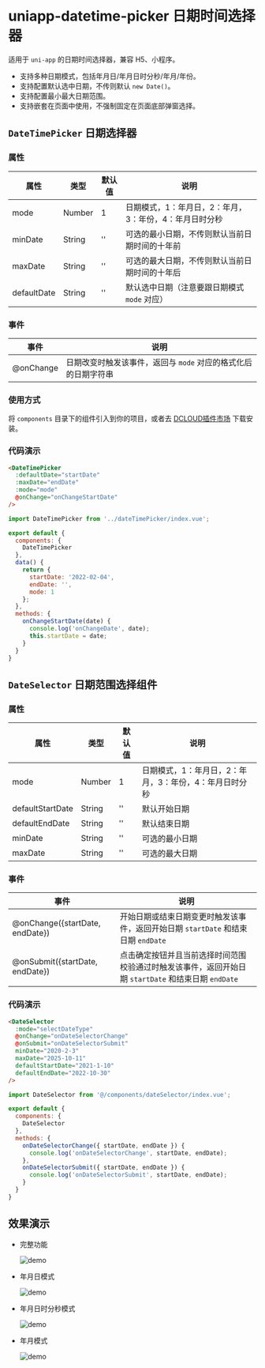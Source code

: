 # uniapp-datetime-picker 日期时间选择器

适用于 `uni-app` 的日期时间选择器，兼容 H5、小程序。

- 支持多种日期模式，包括年月日/年月日时分秒/年月/年份。
- 支持配置默认选中日期，不传则默认 `new Date()`。
- 支持配置最小最大日期范围。
- 支持嵌套在页面中使用，不强制固定在页面底部弹窗选择。

## `DateTimePicker` 日期选择器

### 属性

| 属性 | 类型 | 默认值 | 说明 |
| ---- | ---- | ---- | ---- |
| mode | Number | 1 | 日期模式，1：年月日，2：年月，3：年份，4：年月日时分秒 |
| minDate | String | '' | 可选的最小日期，不传则默认当前日期时间的十年前 |
| maxDate | String | '' | 可选的最大日期，不传则默认当前日期时间的十年后 |
| defaultDate | String | '' | 默认选中日期（注意要跟日期模式 `mode` 对应） |

### 事件
| 事件 | 说明 |
| ---- | ---- |
| @onChange | 日期改变时触发该事件，返回与 `mode` 对应的格式化后的日期字符串 |

### 使用方式

将 `components` 目录下的组件引入到你的项目，或者去 [DCLOUD插件市场](https://ext.dcloud.net.cn/plugin?id=7381) 下载安装。

### 代码演示

```html
<DateTimePicker
  :defaultDate="startDate"
  :maxDate="endDate"
  :mode="mode"
  @onChange="onChangeStartDate"
/>
```

```js
import DateTimePicker from '../dateTimePicker/index.vue';

export default {
  components: {
    DateTimePicker
  },
  data() {
    return {
      startDate: '2022-02-04',
      endDate: '',
      mode: 1
    };
  },
  methods: {
    onChangeStartDate(date) {
      console.log('onChangeDate', date);
      this.startDate = date;
    }
  }
}
```


## `DateSelector` 日期范围选择组件

### 属性

| 属性 | 类型 | 默认值 | 说明 |
| ---- | ---- | ---- | ---- |
| mode | Number | 1 | 日期模式，1：年月日，2：年月，3：年份，4：年月日时分秒 |
| defaultStartDate | String | '' | 默认开始日期 |
| defaultEndDate | String | '' | 默认结束日期 |
| minDate | String | '' | 可选的最小日期 |
| maxDate | String | '' | 可选的最大日期 |

### 事件

| 事件 | 说明 |
| ---- | ---- |
| @onChange({startDate, endDate}) | 开始日期或结束日期变更时触发该事件，返回开始日期 `startDate` 和结束日期 `endDate` |
| @onSubmit({startDate, endDate}) | 点击确定按钮并且当前选择时间范围校验通过时触发该事件，返回开始日期 `startDate` 和结束日期 `endDate` |

### 代码演示

```html
<DateSelector
  :mode="selectDateType"
  @onChange="onDateSelectorChange"
  @onSubmit="onDateSelectorSubmit"
  minDate="2020-2-3"
  maxDate="2025-10-11"
  defaultStartDate="2021-1-10"
  defaultEndDate="2022-10-30"
/>
```

```js
import DateSelector from '@/components/dateSelector/index.vue';

export default {
  components: {
    DateSelector
  },
  methods: {
    onDateSelectorChange({ startDate, endDate }) {
      console.log('onDateSelectorChange', startDate, endDate);
    },
    onDateSelectorSubmit({ startDate, endDate }) {
      console.log('onDateSelectorSubmit', startDate, endDate);
    }
  }
}
```


## 效果演示

- 完整功能

  ![demo](/docs/imgs/demo.gif)


- 年月日模式

  ![demo](/docs/imgs/date.jpg)


- 年月日时分秒模式

  ![demo](/docs/imgs/datetime.jpg)


- 年月模式

  ![demo](/docs/imgs/monthRange.jpg)
